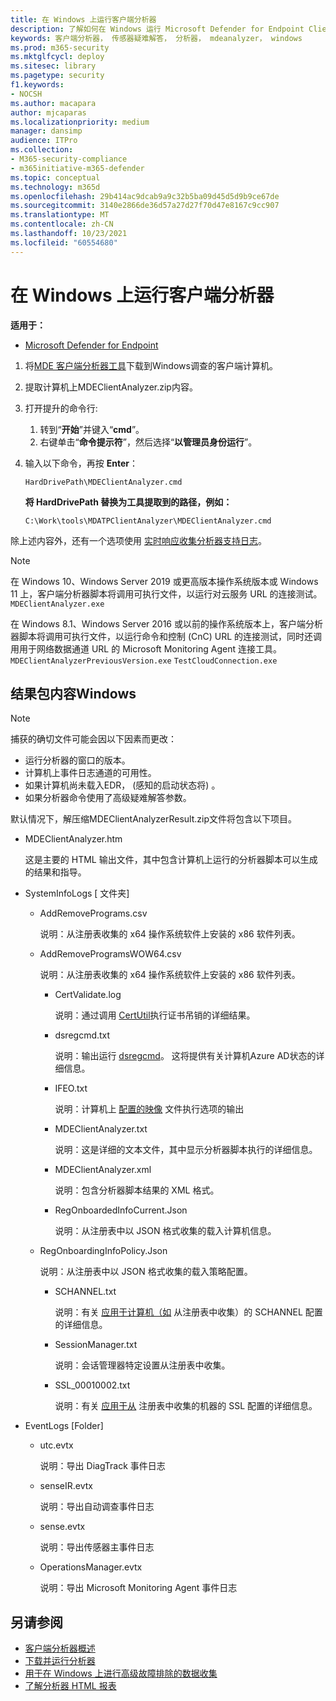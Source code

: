 ```yaml
---
title: 在 Windows 上运行客户端分析器
description: 了解如何在 Windows 运行 Microsoft Defender for Endpoint Client Analyzer。
keywords: 客户端分析器， 传感器疑难解答， 分析器， mdeanalyzer， windows
ms.prod: m365-security
ms.mktglfcycl: deploy
ms.sitesec: library
ms.pagetype: security
f1.keywords:
- NOCSH
ms.author: macapara
author: mjcaparas
ms.localizationpriority: medium
manager: dansimp
audience: ITPro
ms.collection:
- M365-security-compliance
- m365initiative-m365-defender
ms.topic: conceptual
ms.technology: m365d
ms.openlocfilehash: 29b414ac9dcab9a9c32b5ba09d45d5d9b9ce67de
ms.sourcegitcommit: 3140e2866de36d57a27d27f70d47e8167c9cc907
ms.translationtype: MT
ms.contentlocale: zh-CN
ms.lasthandoff: 10/23/2021
ms.locfileid: "60554680"
---
```

# <a name="run-the-client-analyzer-on-windows"></a>在 Windows 上运行客户端分析器

**适用于：**
- [Microsoft Defender for Endpoint](https://go.microsoft.com/fwlink/p/?linkid=2146631)


1. 将[MDE 客户端分析器工具](https://aka.ms/mdatpanalyzer)下载到Windows调查的客户端计算机。

2. 提取计算机上MDEClientAnalyzer.zip内容。

3. 打开提升的命令行:
    1. 转到“**开始**”并键入“**cmd**”。
    2. 右键单击“**命令提示符**”，然后选择“**以管理员身份运行**”。

4. 输入以下命令，再按 **Enter**：

   ```dos
   HardDrivePath\MDEClientAnalyzer.cmd
   ```

   **将 HardDrivePath 替换为工具提取到的路径，例如：**

   ```dos
   C:\Work\tools\MDATPClientAnalyzer\MDEClientAnalyzer.cmd
   ```

除上述内容外，还有一个选项使用 [实时响应收集分析器支持日志](troubleshoot-collect-support-log.md)。

> [!NOTE]
> 在 Windows 10、Windows Server 2019 或更高版本操作系统版本或 Windows 11 上，客户端分析器脚本将调用可执行文件，以运行对云服务 URL 的连接测试。 `MDEClientAnalyzer.exe`
>
> 在 Windows 8.1、Windows Server 2016 或以前的操作系统版本上，客户端分析器脚本将调用可执行文件，以运行命令和控制 (CnC) URL 的连接测试，同时还调用用于网络数据通道 URL 的 Microsoft Monitoring Agent 连接工具。 `MDEClientAnalyzerPreviousVersion.exe` `TestCloudConnection.exe`

## <a name="result-package-contents-on-windows"></a>结果包内容Windows

> [!NOTE]
> 捕获的确切文件可能会因以下因素而更改：
>
> - 运行分析器的窗口的版本。
> - 计算机上事件日志通道的可用性。
> - 如果计算机尚未载入EDR， (感知的启动状态将) 。
> - 如果分析器命令使用了高级疑难解答参数。

默认情况下，解压缩MDEClientAnalyzerResult.zip文件将包含以下项目。

- MDEClientAnalyzer.htm

  这是主要的 HTML 输出文件，其中包含计算机上运行的分析器脚本可以生成的结果和指导。

- SystemInfoLogs \[ 文件夹\]
  - AddRemovePrograms.csv

    说明：从注册表收集的 x64 操作系统软件上安装的 x86 软件列表。

  - AddRemoveProgramsWOW64.csv

    说明：从注册表收集的 x64 操作系统软件上安装的 x86 软件列表。

    - CertValidate.log

      说明：通过调用 [CertUtil](/windows-server/administration/windows-commands/certutil)执行证书吊销的详细结果。

    - dsregcmd.txt

      说明：输出运行 [dsregcmd](/azure/active-directory/devices/troubleshoot-device-dsregcmd)。 这将提供有关计算机Azure AD状态的详细信息。

    - IFEO.txt

      说明：计算机上 [配置的映像](/previous-versions/windows/desktop/xperf/image-file-execution-options) 文件执行选项的输出

    - MDEClientAnalyzer.txt

      说明：这是详细的文本文件，其中显示分析器脚本执行的详细信息。

    - MDEClientAnalyzer.xml

      说明：包含分析器脚本结果的 XML 格式。

    - RegOnboardedInfoCurrent.Json

      说明：从注册表中以 JSON 格式收集的载入计算机信息。

  - RegOnboardingInfoPolicy.Json

    说明：从注册表中以 JSON 格式收集的载入策略配置。

    - SCHANNEL.txt

      说明：有关 [应用于计算机（如](/windows-server/security/tls/manage-tls) 从注册表中收集）的 SCHANNEL 配置的详细信息。

    - SessionManager.txt

      说明：会话管理器特定设置从注册表中收集。

    - SSL_00010002.txt

      说明：有关 [应用于从](/windows-server/security/tls/manage-tls) 注册表中收集的机器的 SSL 配置的详细信息。

- EventLogs [Folder]

  - utc.evtx

    说明：导出 DiagTrack 事件日志

  - senseIR.evtx

    说明：导出自动调查事件日志

  - sense.evtx

    说明：导出传感器主事件日志

  - OperationsManager.evtx

    说明：导出 Microsoft Monitoring Agent 事件日志

## <a name="see-also"></a>另请参阅

- [客户端分析器概述](overview-client-analyzer.md)
- [下载并运行分析器](download-client-analyzer.md)
- [用于在 Windows 上进行高级故障排除的数据收集](data-collection-analyzer.md)
- [了解分析器 HTML 报表](analyzer-report.md)
